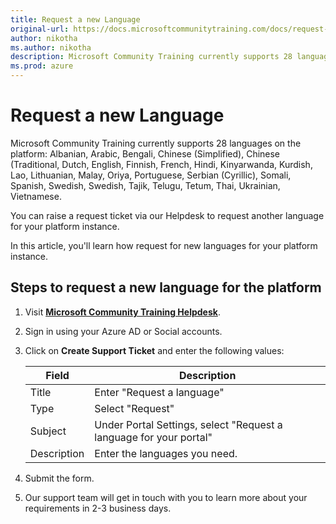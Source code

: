 ```yaml
---
title: Request a new Language
original-url: https://docs.microsoftcommunitytraining.com/docs/request-a-new-language
author: nikotha
ms.author: nikotha
description: Microsoft Community Training currently supports 28 languages.
ms.prod: azure
---
```


# Request a new Language

Microsoft Community Training currently supports 28 languages on the platform:  Albanian, Arabic, Bengali, Chinese (Simplified), Chinese (Traditional, Dutch, English, Finnish, French, Hindi, Kinyarwanda, Kurdish, Lao, Lithuanian, Malay, Oriya, Portuguese, Serbian (Cyrillic), Somali, Spanish, Swedish, Swedish, Tajik, Telugu, Tetum, Thai, Ukrainian, Vietnamese.

You can raise a request ticket via our Helpdesk to request another language for your platform instance.

In this article, you'll learn how request for new languages for your platform instance.

## Steps to request a new language for the platform

1. Visit [**Microsoft Community Training Helpdesk**](https://go.microsoft.com/fwlink/?linkid=2104630/).

2. Sign in using your Azure AD or Social accounts.

3. Click on **Create Support Ticket** and enter the following values:

    |Field|Description|
    |---|---|
    |Title|Enter "Request a language"|
    |Type|Select "Request"|
    |Subject |Under Portal Settings, select "Request a language for your portal"|
    |Description|Enter the languages you need. |

4. Submit the form.

5. Our support team will get in touch with you to learn more about your requirements in 2-3 business days.
